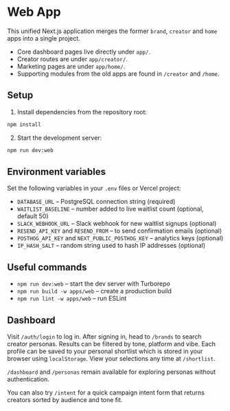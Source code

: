 # Web App

This unified Next.js application merges the former `brand`, `creator` and `home` apps into a single project.

- Core dashboard pages live directly under `app/`.
- Creator routes are under `app/creator/`.
- Marketing pages are under `app/home/`.
- Supporting modules from the old apps are found in `/creator` and `/home`.

## Setup

1. Install dependencies from the repository root:

```bash
npm install
```

2. Start the development server:

```bash
npm run dev:web
```

## Environment variables

Set the following variables in your `.env` files or Vercel project:

- `DATABASE_URL` – PostgreSQL connection string (required)
- `WAITLIST_BASELINE` – number added to live waitlist count (optional, default 50)
- `SLACK_WEBHOOK_URL` – Slack webhook for new waitlist signups (optional)
- `RESEND_API_KEY` and `RESEND_FROM` – to send confirmation emails (optional)
- `POSTHOG_API_KEY` and `NEXT_PUBLIC_POSTHOG_KEY` – analytics keys (optional)
- `IP_HASH_SALT` – random string used to hash IP addresses (optional)

## Useful commands

- `npm run dev:web` – start the dev server with Turborepo
- `npm run build -w apps/web` – create a production build
- `npm run lint -w apps/web` – run ESLint

## Dashboard

Visit `/auth/login` to log in. After signing in, head to `/brands` to search creator personas. Results can be filtered by tone, platform and vibe. Each profile can be saved to your personal shortlist which is stored in your browser using `localStorage`. View your selections any time at `/shortlist`.

`/dashboard` and `/personas` remain available for exploring personas without authentication.

You can also try `/intent` for a quick campaign intent form that returns creators sorted by audience and tone fit.
